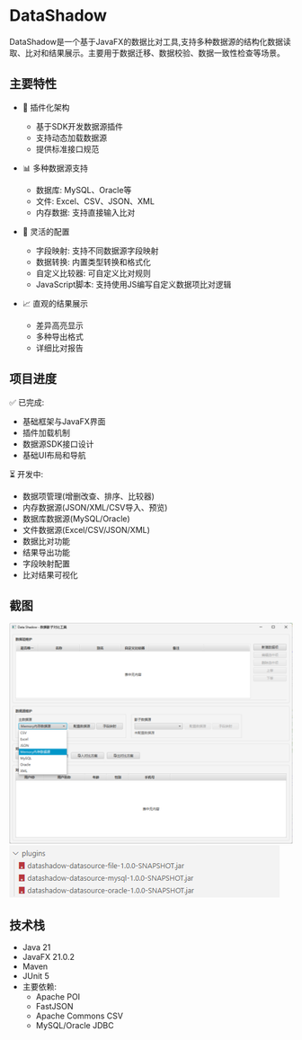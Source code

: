 # DataShadow

DataShadow是一个基于JavaFX的数据比对工具,支持多种数据源的结构化数据读取、比对和结果展示。主要用于数据迁移、数据校验、数据一致性检查等场景。

## 主要特性

- 🔌 插件化架构
  - 基于SDK开发数据源插件
  - 支持动态加载数据源
  - 提供标准接口规范

- 📊 多种数据源支持 
  - 数据库: MySQL、Oracle等
  - 文件: Excel、CSV、JSON、XML
  - 内存数据: 支持直接输入比对

- 🔧 灵活的配置
  - 字段映射: 支持不同数据源字段映射
  - 数据转换: 内置类型转换和格式化
  - 自定义比较器: 可自定义比对规则
  - JavaScript脚本: 支持使用JS编写自定义数据项比对逻辑

- 📈 直观的结果展示
  - 差异高亮显示
  - 多种导出格式
  - 详细比对报告

## 项目进度

✅ 已完成:
- 基础框架与JavaFX界面
- 插件加载机制
- 数据源SDK接口设计
- 基础UI布局和导航

⏳ 开发中:
- 数据项管理(增删改查、排序、比较器)
- 内存数据源(JSON/XML/CSV导入、预览)
- 数据库数据源(MySQL/Oracle)
- 文件数据源(Excel/CSV/JSON/XML)
- 数据比对功能
- 结果导出功能
- 字段映射配置
- 比对结果可视化

## 截图

![主界面](screenshots/homepage.png)
![插件管理](screenshots/plugins_demo.png)
## 技术栈

- Java 21
- JavaFX 21.0.2 
- Maven
- JUnit 5
- 主要依赖:
  - Apache POI
  - FastJSON 
  - Apache Commons CSV
  - MySQL/Oracle JDBC
